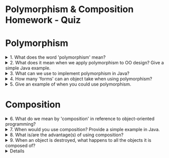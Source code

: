 # Polymorphism & Composition Homework - Quiz

# Polymorphism

<details>
<summary>1. What does the word 'polymorphism' mean?</summary>
<p>It means "having more than one shape", coming from the Greek πολύμορϕος (πολυ- "multiple-" and μορϕή "shape").</p>
</details>

<details>
<summary>2. What does it mean when we apply polymorphism to OO design? Give a simple Java example.</summary>
<p>It means that the objects of a class will have the behaviour (eg. the properties and the methods) of more than one class, more specifically its own plus the ones of its parent class. Polymorphism can in fact only be applied when we have a child class inheriting the properties of the parent class, and establishes a "is-a" relationship between classes. For example, if we have the class HybridCar and a parent class Car, the HybridCar's instances will be inheriting all the variables and the methods belonging to its parent class Car.</p>
</details>

<details>
<summary>3. What can we use to implement polymorphism in Java?</summary>
<p>We can use both abstract classes and interfaces: interfaces are preferable as they are lighter and more easily usable than inheritance.</p>
</details>

<details>
<summary>4. How many 'forms' can an object take when using polymorphism?</summary>
<p>It can have as many shapes as the number of classes from which it inherits, being them related "genealogically" (eg. the class is inheriting from its parent class and from the grand parent class, from which the parent class is inheriting primarily) or by interface.</p>
</details>

<details>
<summary>5. Give an example of when you could use polymorphism.</summary>
<p>Task: create a paddock that includes horses and unicorns.
We could create the Horse and Unicorn classes, where Unicorn inherits from Horse, then create an ArrayList of Horses that includes both classes. We can only include both in the same array because Unicorn is both an instance of Unicorn and a type of Horse. The opposite (all horses are unicorns) is not valid.</p>

```
// HORSE CLASS

public class Horse {
  private String maneColour:
  private int numberOfHooves;

  public Horse(String maneColour, int numberOfHooves) {
    this.maneColour = maneColour;
    this.numberOfHooves = numberOfHooves;
  }

  public String getManeColour() {
    return maneColour;
  }

  public int getNumberOfHooves() {
    return numberOfHooves;
  }
}


// UNICORN CLASS

public class Unicorn extends Horse{

  private int numberOfHorns;

  public Unicorn(String maneColour, int numberOfHooves,  int numberOfHorns) {
    super(maneColour, numberOfHooves);
    this.numberOfHorns =  int numberOfHorns;
  }

  public String getNumberOfHorns() {
    return numberOfHorns;
  }
}


// PADDOCK CLASS
[...]

  ArrayList<Horse> paddockHorses= new ArrayList<>();
    Horse sandy = new Horse ("black", 4);
    Horse pie = new Horse ("blonde", 4);
    Horse furious = new Horse ("brown", 4);
    Unicorn rainbow = new Unicorn ("rainbow", 4, 1);
    Unicorn skye = new Unicorn ("white", 4, 1);

    paddockHorses.add(sandy);
    paddockHorses.add(pie);
    paddockHorses.add(furious);
    paddockHorses.add(rainbow);
    paddockHorses.add(skye);
```
</details>



# Composition

<details>
<summary>6. What do we mean by 'composition' in reference to object-oriented programming?</summary>
<p>We mean that the objects of a class will have the behaviour of another class, allowing the first to reuse the second's code. It establishes a "has-a" relationship between classes.</p>
</details>

<details>
<summary>7. When would you use composition? Provide a simple example in Java.</summary>
<p>Task: create a cupboard.
To create the class `Cupboard` we could create each component of the cupboard as a single class, ie `Door`, `Handler`, `Shelf`, `Panel` and use them as instance variables of the class `Cupboard`.</p>
</details>

<details>
<summary>8. What is/are the advantage(s) of using composition?
</summary>
<p>The advantages of using composition are that:
- there is no need to override methods in the composed class;
- it allows the composed class to accept as many classes as needed;
- the composed class is not intaking unnecessary behaviours from the ancestors;
- the composed class is not polluted by unnecessary coding (ie duplicated methods coming from different classes just to achieve having only some of those classes behaviours);
</p>
</details>

<details>
<summary>9. When an object is destroyed, what happens to all the objects it is composed of?<details></summary>
<p>They are destroyed.</p>
</details>
